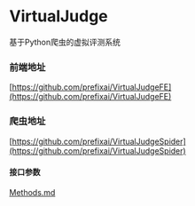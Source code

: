 # VirtualJudge
基于Python爬虫的虚拟评测系统

### 前端地址
[https://github.com/prefixai/VirtualJudgeFE](https://github.com/prefixai/VirtualJudgeFE)

### 爬虫地址
[https://github.com/prefixai/VirtualJudgeSpider](https://github.com/prefixai/VirtualJudgeSpider)

#### 接口参数
[Methods.md](https://github.com/VirtualJudge/VirtualJudge/blob/master/Methods.md)
